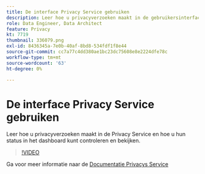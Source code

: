 ```yaml
---
title: De interface Privacy Service gebruiken
description: Leer hoe u privacyverzoeken maakt in de gebruikersinterface en de status van deze aanvragen in het dashboard controleert of bekijkt.
role: Data Engineer, Data Architect
feature: Privacy
kt: 7719
thumbnail: 336079.png
exl-id: 8436345a-7e0b-40af-8bd8-534fdf1f8e44
source-git-commit: cc7a77c4dd380ae1bc23dc75608e8e2224dfe78c
workflow-type: tm+mt
source-wordcount: '63'
ht-degree: 0%

---
```



# De interface Privacy Service gebruiken

Leer hoe u privacyverzoeken maakt in de Privacy Service en hoe u hun status in het dashboard kunt controleren en bekijken.

>[!VIDEO](https://video.tv.adobe.com/v/336079?quality=12&learn=on)

Ga voor meer informatie naar de [Documentatie Privacys Service](https://experienceleague.adobe.com/docs/experience-platform/privacy/home.html)
